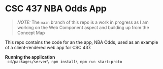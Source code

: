 # CSC 437 NBA Odds App

> _NOTE:_ The `main` branch of this repo is a work in progress
> as I am working on the Web Component aspect and building up from the Concept Map
>

This repo contains the code for an the app, NBA Odds, used
as an example of a client-rendered web app for CSC 437.

**Running the application**\
    ``` 
    cd/packages/server\
    npm install\
    npm run start:proto
    ```
